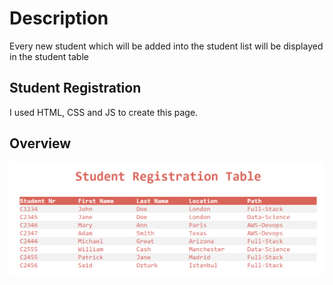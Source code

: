# Description
Every new student which will be added into the student list will be displayed in the student table

## Student Registration

I used HTML, CSS and JS to create this page.

## Overview

![Overview](./overview.png)